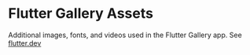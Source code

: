 # Flutter Gallery Assets

Additional images, fonts, and videos used in the Flutter Gallery app. See [flutter.dev](https://flutter.dev)

